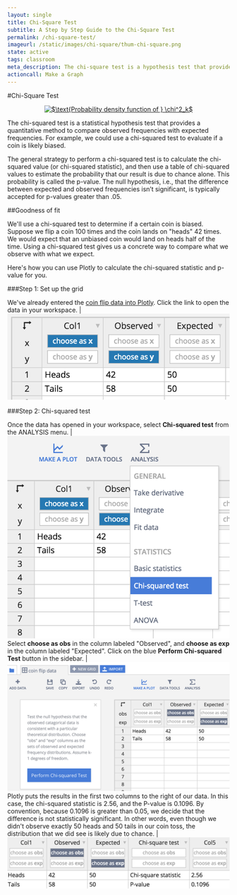 ```yaml
---
layout: single
title: Chi-Square Test
subtitle: A Step by Step Guide to the Chi-Square Test
permalink: /chi-square-test/
imageurl: /static/images/chi-square/thum-chi-square.png
state: active
tags: classroom
meta_description: The chi-square test is a hypothesis test that provides a quantitative method to compare observed frequencies with expected frequencies. Learn to use Plotly's chi-square test.
actioncall: Make a Graph
---
```


#Chi-Square Test

<div>
    <a href="https://plot.ly/~jackp/4102/" target="_blank" title="$\text{Probability density function of } \chi^2_k$" style="display: block; text-align: center;"><img src="https://plot.ly/~jackp/4102.png" alt="$\text{Probability density function of } \chi^2_k$" style="max-width: 100%;width: 800px;"  width="800" onerror="this.onerror=null;this.src='https://plot.ly/404.png';" /></a>
    <script data-plotly="jackp:4102" src="https://plot.ly/embed.js" async></script>
</div>

The chi-squared test is a statistical hypothesis test that provides a quantitative method to compare observed frequencies with expected frequencies. For example, we could use a chi-squared test to evaluate if a coin is likely biased.

The general strategy to perform a chi-squared test is to calculate the chi-squared value (or chi-squared statistic), and then use a table of chi-squared values to estimate the probability that our result is due to chance alone. This probability is called the p-value. The null hypothesis, i.e., that the difference between expected and observed frequencies isn’t significant, is typically accepted for p-values greater than .05.

##Goodness of fit

We'll use a chi-squared test to determine if a certain coin is biased. Suppose we flip a coin 100 times and the coin lands on "heads" 42 times. We would expect that an unbiased coin would land on heads half of the time. Using a chi-squared test gives us a concrete way to compare what we observe with what we expect.

Here's how you can use Plotly to calculate the chi-squared statistic and p-value for you.

###Step 1: Set up the grid

We've already entered the [coin flip data into Plotly](https://plot.ly/3210/~mariahh/). Click the link to open the data in your workspace. | ![Coin flip data in Plotly grid.](/static/images/chi-square/coin-flip-data.png)

###Step 2: Chi-squared test

Once the data has opened in your workspace, select <strong>Chi-squared test</strong> from the ANALYSIS menu. | ![Choose chi-squared test from the ANALYSIS menu.](/static/images/chi-square/pick-chi-square-test-coin-flip.png)
Select **choose as obs** in the column labeled "Observed", and **choose as exp** in the column labeled "Expected". Click on the blue **Perform Chi-squared Test** button in the sidebar. | ![Choose columns and run chi-squared test](/static/images/chi-square/run-coin-toss-chi-square.png)
Plotly puts the results in the first two columns to the right of our data. In this case, the chi-squared statistic is 2.56, and the P-value is 0.1096. By convention, because 0.1096 is greater than 0.05, we decide that the difference is not statistically significant. In other words, even though we didn't observe exactly 50 heads and 50 tails in our coin toss, the distribution that we did see is likely due to chance. | ![Results of chi-squared test.](/static/images/chi-square/chi-square-test-results.png)


